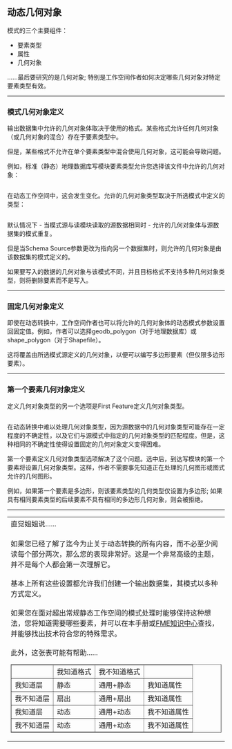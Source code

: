   <div id="readme" class="readme blob instapaper_body">
    <article class="markdown-body entry-content" itemprop="text"><h2><a id="user-content-dynamic-geometry" class="anchor" aria-hidden="true" href="https://github.com/safesoftware/FMETraining/blob/Desktop-Advanced-2018/DesktopAdvanced3AdvancedR%2BW/3.15.DynamicGeometryHandling.md#dynamic-geometry"></a><font style="vertical-align: inherit;"><font style="vertical-align: inherit;">动态几何对象</font></font></h2>
<p><font style="vertical-align: inherit;"><font style="vertical-align: inherit;">模式的三个主要组件：</font></font></p>
<ul>
<li><font style="vertical-align: inherit;"><font style="vertical-align: inherit;">要素类型</font></font></li>
<li><font style="vertical-align: inherit;"><font style="vertical-align: inherit;">属性</font></font></li>
<li><font style="vertical-align: inherit;"><font style="vertical-align: inherit;">几何对象</font></font></li>
</ul>
<p><font style="vertical-align: inherit;"><font style="vertical-align: inherit;">......最后要研究的是几何对象; </font><font style="vertical-align: inherit;">特别是工作空间作者如何决定哪些几何对象对特定要素类型有效。</font></font></p>
<hr>
<h3><a id="user-content-schema-geometry-definition" class="anchor" aria-hidden="true" href="https://github.com/safesoftware/FMETraining/blob/Desktop-Advanced-2018/DesktopAdvanced3AdvancedR%2BW/3.15.DynamicGeometryHandling.md#schema-geometry-definition"></a><font style="vertical-align: inherit;"><font style="vertical-align: inherit;">模式几何对象定义</font></font></h3>
<p><font style="vertical-align: inherit;"><font style="vertical-align: inherit;">输出数据集中允许的几何对象体取决于使用的格式。</font><font style="vertical-align: inherit;">某些格式允许任何几何对象（或几何对象的混合）存在于要素类型中。</font></font></p>
<p><font style="vertical-align: inherit;"><font style="vertical-align: inherit;">但是，某些格式不允许在单个要素类型中混合使用几何对象，这可能会导致问题。</font></font></p>
<p><font style="vertical-align: inherit;"><font style="vertical-align: inherit;">例如，标准（静态）地理数据库写模块要素类型允许您选择该文件中允许的几何对象：</font></font></p>
<p><a target="_blank" href="https://github.com/safesoftware/FMETraining/blob/Desktop-Advanced-2018/DesktopAdvanced3AdvancedR%2BW/Images/Img3.054.NonDynamicGeometrySetting.png"><img src="./Images/Img3.054.NonDynamicGeometrySetting.png" alt="" style="max-width:100%;"></a></p>
<p><font style="vertical-align: inherit;"><font style="vertical-align: inherit;">在动态工作空间中，这会发生变化。</font><font style="vertical-align: inherit;">允许的几何对象类型取决于所选模式中定义的类型：</font></font></p>
<p><a target="_blank" href="https://github.com/safesoftware/FMETraining/blob/Desktop-Advanced-2018/DesktopAdvanced3AdvancedR%2BW/Images/Img3.055.DynamicGeometrySetting.png"><img src="./Images/Img3.055.DynamicGeometrySetting.png" alt="" style="max-width:100%;"></a></p>
<p><font style="vertical-align: inherit;"><font style="vertical-align: inherit;">默认情况下 - 当模式源与读模块读取的源数据相同时 - 允许的几何对象体与源数据集的模式重复。</font></font></p>
<p><font style="vertical-align: inherit;"><font style="vertical-align: inherit;">但是当Schema Source参数更改为指向另一个数据集时，则允许的几何对象是由该数据集的模式定义的。</font></font></p>
<p><font style="vertical-align: inherit;"><font style="vertical-align: inherit;">如果要写入的数据的几何对象与该模式不同，并且目标格式不支持多种几何对象类型，则将删除要素而不是写入。</font></font></p>
<hr>
<h3><a id="user-content-fixed-geometry-definition" class="anchor" aria-hidden="true" href="https://github.com/safesoftware/FMETraining/blob/Desktop-Advanced-2018/DesktopAdvanced3AdvancedR%2BW/3.15.DynamicGeometryHandling.md#fixed-geometry-definition"></a><font style="vertical-align: inherit;"><font style="vertical-align: inherit;">固定几何对象定义</font></font></h3>
<p><font style="vertical-align: inherit;"><font style="vertical-align: inherit;">即使在动态转换中，工作空间作者也可以将允许的几何对象体的动态模式参数设置回固定值。</font><font style="vertical-align: inherit;">例如，作者可以选择geodb_polygon（对于地理数据库）或shape_polygon（对于Shapefile）。</font></font></p>
<p><font style="vertical-align: inherit;"><font style="vertical-align: inherit;">这将覆盖由所选模式源定义的几何对象，以便可以编写多边形要素（但仅限多边形要素）。</font></font></p>
<hr>
<h3><a id="user-content-first-feature-geometry-definition" class="anchor" aria-hidden="true" href="https://github.com/safesoftware/FMETraining/blob/Desktop-Advanced-2018/DesktopAdvanced3AdvancedR%2BW/3.15.DynamicGeometryHandling.md#first-feature-geometry-definition"></a><font style="vertical-align: inherit;"><font style="vertical-align: inherit;">第一个要素几何对象定义</font></font></h3>
<p><font style="vertical-align: inherit;"><font style="vertical-align: inherit;">定义几何对象类型的另一个选项是First Feature定义几何对象类型。</font></font></p>
<p><a target="_blank" href="https://github.com/safesoftware/FMETraining/blob/Desktop-Advanced-2018/DesktopAdvanced3AdvancedR%2BW/Images/Img3.057.FirstFeatureGeometrySetting.png"><img src="./Images/Img3.057.FirstFeatureGeometrySetting.png" alt="" style="max-width:100%;"></a></p>
<p><font style="vertical-align: inherit;"><font style="vertical-align: inherit;">在动态转换中难以处理几何对象类型，因为源数据中的几何对象类型可能存在一定程度的不确定性，以及它们与源模式中指定的几何对象类型的匹配程度。</font><font style="vertical-align: inherit;">但是，这种相同的不确定性使得设置固定的几何对象定义变得困难。</font></font></p>
<p><font style="vertical-align: inherit;"><font style="vertical-align: inherit;">第一个要素定义几何对象类型选项解决了这个问题。</font><font style="vertical-align: inherit;">选中后，到达写模块的第一个要素将设置几何对象类型。</font><font style="vertical-align: inherit;">这样，作者不需要事先知道正在处理的几何图形或图式允许的几何图形。</font></font></p>
<p><font style="vertical-align: inherit;"><font style="vertical-align: inherit;">例如，如果第一个要素是多边形，则该要素类型的几何类型仅设置为多边形; </font><font style="vertical-align: inherit;">如果具有相同要素类型的后续要素不具有相同的多边形几何对象，则会被拒绝。</font></font></p>
<hr>
<table>
<tbody><tr>
<td>
<i></i><font style="vertical-align: inherit;"><font style="vertical-align: inherit;">
直觉姐姐说......
</font></font></td>
</tr>
<tr>
<td><font style="vertical-align: inherit;"><font style="vertical-align: inherit;">

如果您已经了解了迄今为止关于动态转换的所有内容，而不必至少阅读每个部分两次，那么您的表现非常好。</font><font style="vertical-align: inherit;">这是一个非常高级的主题，并不是每个人都会第一次理解它。
</font></font><br><br><font style="vertical-align: inherit;"><font style="vertical-align: inherit;">基本上所有这些设置都允许我们创建一个输出数据集，其模式以多种方式定义。 
</font></font><br><br><font style="vertical-align: inherit;"><font style="vertical-align: inherit;">如果您在面对超出常规静态工作空间的模式处理时能够保持这种想法，您将知道需要哪些要素，并可以在本手册或</font></font><a href="https://knowledge.safe.com/index.html" rel="nofollow"><font style="vertical-align: inherit;"><font style="vertical-align: inherit;">FME知识中心</font></font></a><font style="vertical-align: inherit;"><font style="vertical-align: inherit;">查找</font><font style="vertical-align: inherit;">，并能够找出技术符合您的特殊需求。
</font></font><br><br><font style="vertical-align: inherit;"><font style="vertical-align: inherit;">此外，这张表可能有帮助......
</font></font><br><table border="1" cellspacing="0" cellpadding="0">
<tbody><tr>
<td></td>
<td><font style="vertical-align: inherit;"><font style="vertical-align: inherit;">我知道格式</font></font></td>
<td><font style="vertical-align: inherit;"><font style="vertical-align: inherit;">我不知道格式</font></font></td>
<td></td>
</tr>
<tr>
<td><font style="vertical-align: inherit;"><font style="vertical-align: inherit;">我知道层</font></font></td>
<td><font style="vertical-align: inherit;"><font style="vertical-align: inherit;">静态</font></font></td>
<td><font style="vertical-align: inherit;"><font style="vertical-align: inherit;">通用+静态</font></font></td>
<td><font style="vertical-align: inherit;"><font style="vertical-align: inherit;">我知道属性</font></font></td>
</tr>
<tr>
<td><font style="vertical-align: inherit;"><font style="vertical-align: inherit;">我不知道层</font></font></td>
<td><font style="vertical-align: inherit;"><font style="vertical-align: inherit;">扇出</font></font></td>
<td><font style="vertical-align: inherit;"><font style="vertical-align: inherit;">通用+扇出</font></font></td>
<td><font style="vertical-align: inherit;"><font style="vertical-align: inherit;">我知道属性</font></font></td>
</tr>
<tr>
<td><font style="vertical-align: inherit;"><font style="vertical-align: inherit;">我知道层</font></font></td>
<td><font style="vertical-align: inherit;"><font style="vertical-align: inherit;">动态</font></font></td>
<td><font style="vertical-align: inherit;"><font style="vertical-align: inherit;">通用+动态</font></font></td>
<td><font style="vertical-align: inherit;"><font style="vertical-align: inherit;">我不知道属性</font></font></td>
</tr>
<tr>
<td><font style="vertical-align: inherit;"><font style="vertical-align: inherit;">我不知道层</font></font></td>
<td><font style="vertical-align: inherit;"><font style="vertical-align: inherit;">动态</font></font></td>
<td><font style="vertical-align: inherit;"><font style="vertical-align: inherit;">通用+动态</font></font></td>
<td><font style="vertical-align: inherit;"><font style="vertical-align: inherit;">我不知道属性</font></font></td>
</tr>
</tbody></table>

</td>
</tr>
</tbody></table>
</article>
  </div>
</body></html>
